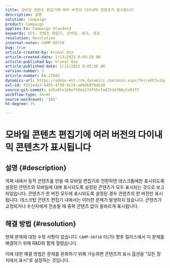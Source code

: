 ```yaml
---
title: 모바일 콘텐츠 편집기에 여러 버전의 다이내믹 콘텐츠가 표시됩니다
description: 설명
solution: Campaign
product: Campaign
applies-to: Campaign Standard
keywords: KCS, 컨텐츠 편집기, 모바일, ACS, 표준
resolution: Resolution
internal-notes: CAMP-50710
bug: true
article-created-by: Krunal Oza
article-created-date: 1/13/2023 8:04:29 AM
article-published-by: Krunal Oza
article-published-date: 1/13/2023 8:05:58 AM
version-number: 3
article-number: KA-17942
dynamics-url: https://adobe-ent.crm.dynamics.com/main.aspx?forceUCI=1&pagetype=entityrecord&etn=knowledgearticle&id=3828dce4-1893-ed11-aad1-6045bd006793
exl-id: 4151eda3-4455-4f39-9c14-a89d6979dea9
source-git-commit: 445a97e3d6e759ea174f55cfa025d4788c5a9375
workflow-type: tm+mt
source-wordcount: '161'
ht-degree: 1%

---
```


# 모바일 콘텐츠 편집기에 여러 버전의 다이내믹 콘텐츠가 표시됩니다

## 설명 {#description}


게재 내에서 동적 콘텐츠를 만들 때 모바일 편집기로 전환하면 데스크톱에만 표시되도록 설정된 콘텐츠와 모바일에 대해 표시되도록 설정된 콘텐츠가 모두 표시되는 것으로 보고되었습니다. 콘텐츠가 한 버전 모두에 표시되도록 설정된 경우 콘텐츠의 한 버전만 표시됩니다. 데스크탑 콘텐츠 편집기 내에서는 이러한 문제가 발생하지 않습니다. 콘텐츠가 교정되거나 수신자에게 전송될 때 중복 콘텐츠 없이 올바르게 표시됩니다.


## 해결 방법 {#resolution}


현재 문제에 대한 수정 사항이 없습니다. `CAMP-50710` 이(가) 향후 릴리스에서 이 문제를 해결하기 위해 R&amp;D와 함께 열렸습니다.



이에 대한 해결 방법은 문제를 완화하기 위해 가능하면 콘텐츠의 표시 옵션을 &quot;모든 장치에서 표시&quot;로 설정하는 것입니다.
